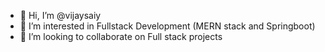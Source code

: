 - 👋 Hi, I’m @vijaysaiy
- 👀 I’m interested in Fullstack Development (MERN stack and Springboot)
- 💞️ I’m looking to collaborate on Full stack projects


<!---
vijaysaiy/vijaysaiy is a ✨ special ✨ repository because its `README.md` (this file) appears on your GitHub profile.
You can click the Preview link to take a look at your changes.
--->
